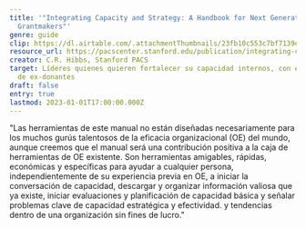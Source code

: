 ```yaml
---
title: '"Integrating Capacity and Strategy: A Handbook for Next Generation
  Grantmakers"'
genre: guide
clip: https://dl.airtable.com/.attachmentThumbnails/23fb10c553c7bf7139efeddc064f026f/ee2088cb
resource_url: https://pacscenter.stanford.edu/publication/integrating-capacity-and-strategy-a-handbook-for-next-generation-grantmakers-and-grantees/
creator: C.R. Hibbs, Stanford PACS
target: Líderes quienes quieren fortalecer su capacidad internos, con estos tips
  de ex-donantes
draft: false
entry: true
lastmod: 2023-01-01T17:00:00.000Z
---
```

"Las herramientas de este manual no están diseñadas necesariamente para los muchos gurús talentosos de la eficacia organizacional (OE) del mundo, aunque creemos que el manual será una contribución positiva a la caja de herramientas de OE existente. Son herramientas amigables, rápidas, económicas y específicas para ayudar a cualquier persona, independientemente de su experiencia previa en OE, a iniciar la conversación de capacidad, descargar y organizar información valiosa que ya existe, iniciar evaluaciones y planificación de capacidad básica y señalar problemas clave de capacidad estratégica y efectividad. y tendencias dentro de una organización sin fines de lucro."